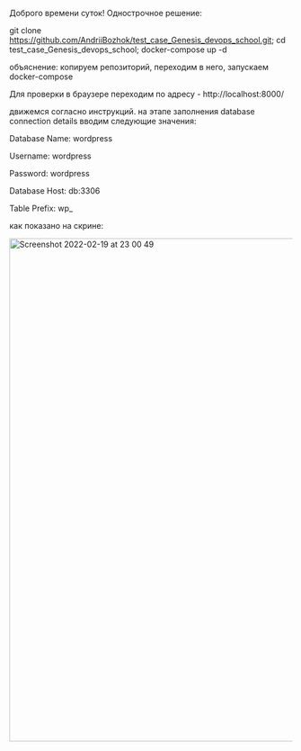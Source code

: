 Доброго времени суток!
Однострочное решение:

git clone https://github.com/AndriiBozhok/test_case_Genesis_devops_school.git; cd test_case_Genesis_devops_school; docker-compose up -d

объяснение:
копируем репозиторий, переходим в него, запускаем docker-compose

Для проверки в браузере переходим по адресу - http://localhost:8000/

движемся согласно инструкций.
на этапе заполнения database connection details вводим следующие значения:

Database Name: wordpress

Username: wordpress

Password: wordpress

Database Host: db:3306

Table Prefix: wp_



как показано на скрине:

<img width="894" alt="Screenshot 2022-02-19 at 23 00 49" src="https://user-images.githubusercontent.com/92865965/154818957-cbb06769-a0d2-407f-8860-902509955035.png">
